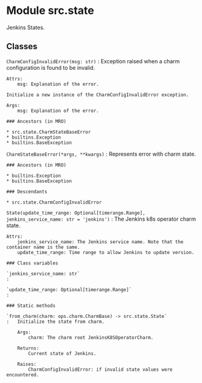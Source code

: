 Module src.state
================
Jenkins States.

Classes
-------

`CharmConfigInvalidError(msg: str)`
:   Exception raised when a charm configuration is found to be invalid.
    
    Attrs:
        msg: Explanation of the error.
    
    Initialize a new instance of the CharmConfigInvalidError exception.
    
    Args:
        msg: Explanation of the error.

    ### Ancestors (in MRO)

    * src.state.CharmStateBaseError
    * builtins.Exception
    * builtins.BaseException

`CharmStateBaseError(*args, **kwargs)`
:   Represents error with charm state.

    ### Ancestors (in MRO)

    * builtins.Exception
    * builtins.BaseException

    ### Descendants

    * src.state.CharmConfigInvalidError

`State(update_time_range: Optional[timerange.Range], jenkins_service_name: str = 'jenkins')`
:   The Jenkins k8s operator charm state.
    
    Attrs:
        jenkins_service_name: The Jenkins service name. Note that the container name is the same.
        update_time_range: Time range to allow Jenkins to update version.

    ### Class variables

    `jenkins_service_name: str`
    :

    `update_time_range: Optional[timerange.Range]`
    :

    ### Static methods

    `from_charm(charm: ops.charm.CharmBase) ‑> src.state.State`
    :   Initialize the state from charm.
        
        Args:
            charm: The charm root JenkinsK8SOperatorCharm.
        
        Returns:
            Current state of Jenkins.
        
        Raises:
            CharmConfigInvalidError: if invalid state values were encountered.